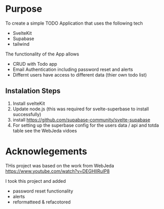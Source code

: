 # Purpose
To create a simple TODO Application that uses the following tech
* SvelteKit
* Supabase
* tailwind

The functionality of the App allows
* CRUD with Todo app
* Email Authentication including password reset and alerts
* Differnt users have access to different data (thier own todo list)

## Instalation Steps
1. Install svelteKit
2. Update node.js (this was required for svelte-superbase to install successfully)
2. install https://github.com/supabase-community/svelte-supabase
3. For setting up the superbase config for the users data / api and totda table see the WebJeda vidoes

# Acknowlegements
THis project was based on the work from  WebJeda
 https://www.youtube.com/watch?v=DEGHlIRuIP8

 I took this project and added 
 * password reset functionality
 * alerts
 * reformatteed & refacotored